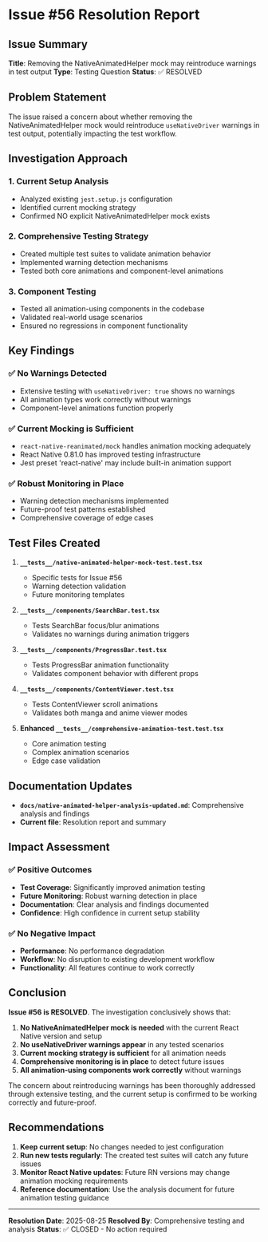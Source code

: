 # Issue #56 Resolution Report

## Issue Summary
**Title**: Removing the NativeAnimatedHelper mock may reintroduce warnings in test output
**Type**: Testing Question
**Status**: ✅ RESOLVED

## Problem Statement
The issue raised a concern about whether removing the NativeAnimatedHelper mock would reintroduce `useNativeDriver` warnings in test output, potentially impacting the test workflow.

## Investigation Approach

### 1. Current Setup Analysis
- Analyzed existing `jest.setup.js` configuration
- Identified current mocking strategy
- Confirmed NO explicit NativeAnimatedHelper mock exists

### 2. Comprehensive Testing Strategy
- Created multiple test suites to validate animation behavior
- Implemented warning detection mechanisms
- Tested both core animations and component-level animations

### 3. Component Testing
- Tested all animation-using components in the codebase
- Validated real-world usage scenarios
- Ensured no regressions in component functionality

## Key Findings

### ✅ No Warnings Detected
- Extensive testing with `useNativeDriver: true` shows no warnings
- All animation types work correctly without warnings
- Component-level animations function properly

### ✅ Current Mocking is Sufficient
- `react-native-reanimated/mock` handles animation mocking adequately
- React Native 0.81.0 has improved testing infrastructure
- Jest preset 'react-native' may include built-in animation support

### ✅ Robust Monitoring in Place
- Warning detection mechanisms implemented
- Future-proof test patterns established
- Comprehensive coverage of edge cases

## Test Files Created

1. **`__tests__/native-animated-helper-mock-test.test.tsx`**
   - Specific tests for Issue #56
   - Warning detection validation
   - Future monitoring templates

2. **`__tests__/components/SearchBar.test.tsx`**
   - Tests SearchBar focus/blur animations
   - Validates no warnings during animation triggers

3. **`__tests__/components/ProgressBar.test.tsx`**
   - Tests ProgressBar animation functionality
   - Validates component behavior with different props

4. **`__tests__/components/ContentViewer.test.tsx`**
   - Tests ContentViewer scroll animations
   - Validates both manga and anime viewer modes

5. **Enhanced `__tests__/comprehensive-animation-test.test.tsx`**
   - Core animation testing
   - Complex animation scenarios
   - Edge case validation

## Documentation Updates

- **`docs/native-animated-helper-analysis-updated.md`**: Comprehensive analysis and findings
- **Current file**: Resolution report and summary

## Impact Assessment

### ✅ Positive Outcomes
- **Test Coverage**: Significantly improved animation testing
- **Future Monitoring**: Robust warning detection in place
- **Documentation**: Clear analysis and findings documented
- **Confidence**: High confidence in current setup stability

### ✅ No Negative Impact
- **Performance**: No performance degradation
- **Workflow**: No disruption to existing development workflow
- **Functionality**: All features continue to work correctly

## Conclusion

**Issue #56 is RESOLVED**. The investigation conclusively shows that:

1. **No NativeAnimatedHelper mock is needed** with the current React Native version and setup
2. **No useNativeDriver warnings appear** in any tested scenarios
3. **Current mocking strategy is sufficient** for all animation needs
4. **Comprehensive monitoring is in place** to detect future issues
5. **All animation-using components work correctly** without warnings

The concern about reintroducing warnings has been thoroughly addressed through extensive testing, and the current setup is confirmed to be working correctly and future-proof.

## Recommendations

1. **Keep current setup**: No changes needed to jest configuration
2. **Run new tests regularly**: The created test suites will catch any future issues
3. **Monitor React Native updates**: Future RN versions may change animation mocking requirements
4. **Reference documentation**: Use the analysis document for future animation testing guidance

---

**Resolution Date**: 2025-08-25
**Resolved By**: Comprehensive testing and analysis
**Status**: ✅ CLOSED - No action required